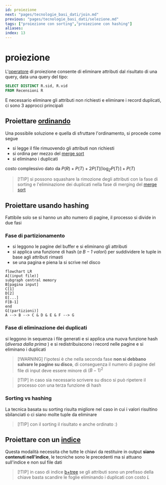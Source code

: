 ```yaml
---
id: proiezione
next: "pages/tecnologie_basi_dati/join.md"
previous: "pages/tecnologie_basi_dati/selezione.md"
tags: ["proiezione con sorting","proiezione con hashing"]
aliases: 
index: 13
---
```


# proiezione

L'[operatore](tecnologie_basi_dati/operatori_relazionali.md) di proiezione consente di eliminare attributi dal risultato di una query, data una query del tipo:

```sql
SELECT DISTINCT R.sid, R.vid
FROM Recensioni R
```

E necessario eliminare gli attributi non richiesti e eliminare i record duplicati, ci sono 3 approcci principali

## Proiettare [ordinando](tecnologie_basi_dati/sorting.md)

Una possibile soluzione e quella di sfruttare l'ordinamento, si procede come segue

- si legge il file rimuovendo gli attributi non richiesti
- si ordina per mezzo del [merge sort](sorting.md#merge%20sort%20esterno)
- si eliminano i duplicati

costo complessivo dato da $P(R) +P(T) + 2P(T)\lceil \log_ZP(T)\rceil + P(T)$

>[!TIP] si possono squashare la rimozione degli attributi con la fase di sorting e l'eliminazione dei duplicati nella fase di merging del [merge sort](sorting.md#merge%20sort%20esterno)

## Proiettare usando hashing

Fattibile solo se si hanno un alto numero di pagine, il processo si divide in due fasi 

### Fase di partizionamento

- si leggono le pagine del buffer e si eliminano gli attributi
- si applica una funzione di hash (*a $B-1$ valori*) per suddividere le tuple in base agli attributi rimasti
- se una pagina e piena la si scrive nel disco

```mermaid
flowchart LR
A[(input file)]
subgraph central memory
B[pagina input]
C[1]
D[2]
E[...]
F[B-1]
end
G[(partizioni)]
A --> B --> C & D & E & F --> G
```
### Fase di eliminazione dei duplicati

si leggono in sequenza i file generati e si applica una nuova funzione hash (*diversa dalla prima* ) e si redistribuiscono i record nelle pagine e si eliminano i duplicati

>[!WARNING] l'ipotesi è che nella seconda fase **non si debbano salvare le pagine su disco**, di conseguenza il numero di pagine del file di input deve essere minore di $(B-1)^2$

>[!TIP] in caso sia necessario scrivere su disco si può ripetere il processo con una terza funzione di hash
### Sorting vs hashing

La tecnica basata su sorting risulta migliore nel caso in cui i valori risultino sbilanciati o ci siano molte tuple da eliminare
>[!TIP] con il sorting il risultato e anche ordinato :)

## Proiettare con un [indice](tecnologie_basi_dati/indici.md)

Questa modalità necessita che tutte le chiavi da restituire in output **siano contenuti nell'indice**, le tecniche sono le precedenti ma si attuano sull'indice e non sul file dati

>[!TIP] in caso di indice [b+tree](tecnologie_basi_dati/b+tree.md) se gli attributi sono un prefisso della chiave basta scandire le foglie eliminando i duplicati con costo $L$
